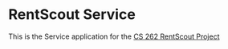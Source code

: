 # RentScout Service

This is the Service application for the [CS 262 RentScout Project](https://github.com/calvin-cs262-fall2024-teamG/Project)